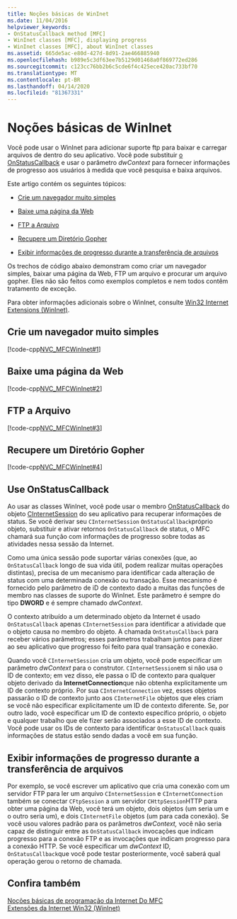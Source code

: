 ```yaml
---
title: Noções básicas de WinInet
ms.date: 11/04/2016
helpviewer_keywords:
- OnStatusCallback method [MFC]
- WinInet classes [MFC], displaying progress
- WinInet classes [MFC], about WinInet classes
ms.assetid: 665de5ac-e80d-427d-8d91-2ae466885940
ms.openlocfilehash: b989e5c3df63ee7b5129d01468a0f869772ed286
ms.sourcegitcommit: c123cc76bb2b6c5cde6f4c425ece420ac733bf70
ms.translationtype: MT
ms.contentlocale: pt-BR
ms.lasthandoff: 04/14/2020
ms.locfileid: "81367331"
---
```

# <a name="wininet-basics"></a>Noções básicas de WinInet

Você pode usar o WinInet para adicionar suporte ftp para baixar e carregar arquivos de dentro do seu aplicativo. Você pode substituir [o OnStatusCallback](../mfc/reference/cinternetsession-class.md#onstatuscallback) e usar o parâmetro *dwContext* para fornecer informações de progresso aos usuários à medida que você pesquisa e baixa arquivos.

Este artigo contém os seguintes tópicos:

- [Crie um navegador muito simples](#_core_create_a_very_simple_browser)

- [Baixe uma página da Web](#_core_download_a_web_page)

- [FTP a Arquivo](#_core_ftp_a_file)

- [Recupere um Diretório Gopher](#_core_retrieve_a_gopher_directory)

- [Exibir informações de progresso durante a transferência de arquivos](#_core_display_progress_information_while_transferring_files)

Os trechos de código abaixo demonstram como criar um navegador simples, baixar uma página da Web, FTP um arquivo e procurar um arquivo gopher. Eles não são feitos como exemplos completos e nem todos contêm tratamento de exceção.

Para obter informações adicionais sobre o WinInet, consulte [Win32 Internet Extensions (WinInet)](../mfc/win32-internet-extensions-wininet.md).

## <a name="create-a-very-simple-browser"></a><a name="_core_create_a_very_simple_browser"></a>Crie um navegador muito simples

[!code-cpp[NVC_MFCWinInet#1](../mfc/codesnippet/cpp/wininet-basics_1.cpp)]

## <a name="download-a-web-page"></a><a name="_core_download_a_web_page"></a>Baixe uma página da Web

[!code-cpp[NVC_MFCWinInet#2](../mfc/codesnippet/cpp/wininet-basics_2.cpp)]

## <a name="ftp-a-file"></a><a name="_core_ftp_a_file"></a>FTP a Arquivo

[!code-cpp[NVC_MFCWinInet#3](../mfc/codesnippet/cpp/wininet-basics_3.cpp)]

## <a name="retrieve-a-gopher-directory"></a><a name="_core_retrieve_a_gopher_directory"></a>Recupere um Diretório Gopher

[!code-cpp[NVC_MFCWinInet#4](../mfc/codesnippet/cpp/wininet-basics_4.cpp)]

## <a name="use-onstatuscallback"></a>Use OnStatusCallback

Ao usar as classes WinInet, você pode usar o membro [OnStatusCallback](../mfc/reference/cinternetsession-class.md#onstatuscallback) do objeto [CInternetSession](../mfc/reference/cinternetsession-class.md) do seu aplicativo para recuperar informações de status. Se você derivar seu `CInternetSession` `OnStatusCallback`próprio objeto, substituir e ativar retornos `OnStatusCallback` de status, o MFC chamará sua função com informações de progresso sobre todas as atividades nessa sessão da Internet.

Como uma única sessão pode suportar várias conexões (que, ao `OnStatusCallback` longo de sua vida útil, podem realizar muitas operações distintas), precisa de um mecanismo para identificar cada alteração de status com uma determinada conexão ou transação. Esse mecanismo é fornecido pelo parâmetro de iD de contexto dado a muitas das funções de membro nas classes de suporte do WinInet. Este parâmetro é sempre do tipo **DWORD** e é sempre chamado *dwContext*.

O contexto atribuído a um determinado objeto da Internet é usado `OnStatusCallback` apenas `CInternetSession` para identificar a atividade que o objeto causa no membro do objeto. A chamada `OnStatusCallback` para receber vários parâmetros; esses parâmetros trabalham juntos para dizer ao seu aplicativo que progresso foi feito para qual transação e conexão.

Quando você `CInternetSession` cria um objeto, você pode especificar um parâmetro *dwContext* para o construtor. `CInternetSession`em si não usa o ID de contexto; em vez disso, ele passa o ID de contexto para qualquer objeto derivado da **InternetConnection**que não obtenha explicitamente um ID de contexto próprio. Por sua `CInternetConnection` vez, esses objetos passarão o ID de contexto junto aos `CInternetFile` objetos que eles criam se você não especificar explicitamente um ID de contexto diferente. Se, por outro lado, você especificar um ID de contexto específico próprio, o objeto e qualquer trabalho que ele fizer serão associados a esse ID de contexto. Você pode usar os IDs de contexto para identificar `OnStatusCallback` quais informações de status estão sendo dadas a você em sua função.

## <a name="display-progress-information-while-transferring-files"></a><a name="_core_display_progress_information_while_transferring_files"></a>Exibir informações de progresso durante a transferência de arquivos

Por exemplo, se você escrever um aplicativo que cria uma conexão com um servidor FTP para ler um arquivo `CInternetSession` e `CInternetConnection` também se conectar `CFtpSession` a um servidor `CHttpSession`HTTP para obter uma página da Web, você terá um objeto, dois objetos (um seria um e o outro seria um), e dois `CInternetFile` objetos (um para cada conexão). Se você usou valores padrão para os parâmetros *dwContext,* você não seria capaz de distinguir entre as `OnStatusCallback` invocações que indicam progresso para a conexão FTP e as invocações que indicam progresso para a conexão HTTP. Se você especificar um *dwContext* ID, `OnStatusCallback`que você pode testar posteriormente, você saberá qual operação gerou o retorno de chamada.

## <a name="see-also"></a>Confira também

[Noções básicas de programação da Internet Do MFC](../mfc/mfc-internet-programming-basics.md)<br/>
[Extensões da Internet Win32 (WinInet)](../mfc/win32-internet-extensions-wininet.md)
